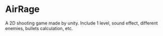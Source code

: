 # AirRage
A 2D shooting game made by unity. Include 1 level, sound effect, different enemies, bullets calculation, etc.
